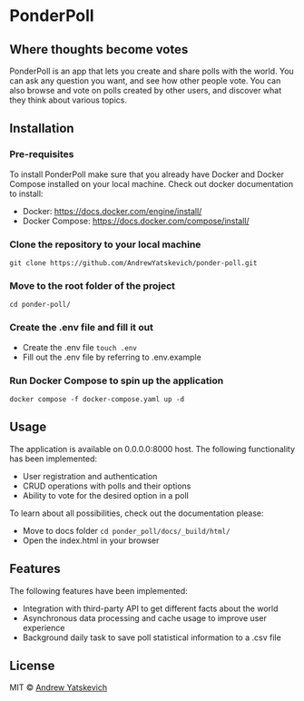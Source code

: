 # PonderPoll
## Where thoughts become votes

PonderPoll is an app that lets you create and share polls with the world.
You can ask any question you want, and see how other people vote.
You can also browse and vote on polls created by other users, and discover
what they think about various topics.

## Installation

### Pre-requisites

To install PonderPoll make sure that you already have Docker and Docker Compose
installed on your local machine.
Check out docker documentation to install:
- Docker: https://docs.docker.com/engine/install/
- Docker Compose: https://docs.docker.com/compose/install/

### Clone the repository to your local machine

`git clone https://github.com/AndrewYatskevich/ponder-poll.git`

### Move to the root folder of the project

`cd ponder-poll/`

### Create the .env file and fill it out

- Create the .env file `touch .env`
- Fill out the .env file by referring to .env.example

### Run Docker Compose to spin up the application

`docker compose -f docker-compose.yaml up -d`

## Usage

The application is available on 0.0.0.0:8000 host.
The following functionality has been implemented:
- User registration and authentication
- CRUD operations with polls and their options
- Ability to vote for the desired option in a poll

To learn about all possibilities, check out the documentation please:
- Move to docs folder `cd ponder_poll/docs/_build/html/`
- Open the index.html in your browser

## Features

The following features have been implemented:
- Integration with third-party API to get different facts about the world
- Asynchronous data processing and cache usage to improve user experience
- Background daily task to save poll statistical information to a .csv file

## License
MIT © [Andrew Yatskevich](https://github.com/AndrewYatskevich)
